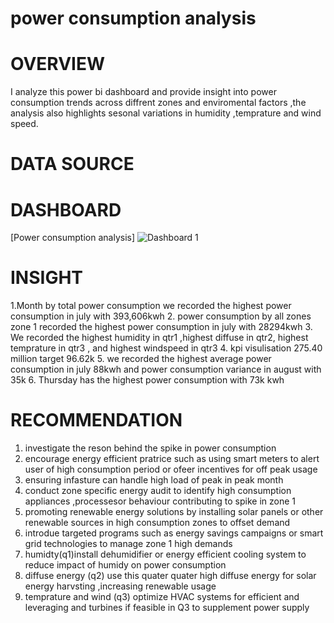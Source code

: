# power consumption analysis 
# OVERVIEW 
I analyze this power bi dashboard and provide insight into power consumption trends across diffrent zones and enviromental factors ,the analysis also highlights sesonal variations in humidity ,temprature and wind speed.
# DATA SOURCE
# DASHBOARD
[Power consumption analysis] ![Dashboard 1](https://github.com/user-attachments/assets/f4384448-97a2-47ab-90af-bd8b892e9761)
# INSIGHT
1.Month by total power consumption we recorded the highest power consumption in july with 393,606kwh
2. power consumption by all zones 
zone 1 recorded the highest power consumption in july with 28294kwh
3. We recorded the highest humidity in qtr1 ,highest diffuse in qtr2, highest temprature in qtr3 , and highest windspeed in qtr3
4. kpi visulisation 275.40 million
target 96.62k
5. we recorded the highest average power consumption in july 88kwh and power consumption variance in august with 35k
6. Thursday has the highest power consumption with 73k kwh
# RECOMMENDATION 
1. investigate the reson behind the spike in power consumption
2. encourage energy efficient pratrice such as using smart meters to alert user of high consumption period or ofeer incentives for off peak usage
3. ensuring infasture can handle high load of peak in peak month
4. conduct zone specific energy audit to identify high consumption appliances ,processesor behaviour contributing to spike in zone 1
5. promoting renewable energy solutions by installing solar panels or other renewable sources in high consumption zones to offset demand
6. introdue targeted programs such as energy savings campaigns or smart grid technologies to manage zone 1 high demands
7. humidty(q1)install dehumidifier or energy efficient cooling system to reduce impact of humidy on power consumption
9. diffuse energy (q2) use this quater quater high diffuse energy for solar energy harvsting ,increasing renewable usage
10. temprature and wind (q3) optimize HVAC systems for efficient and leveraging and turbines if feasible in Q3 to supplement power supply
 

